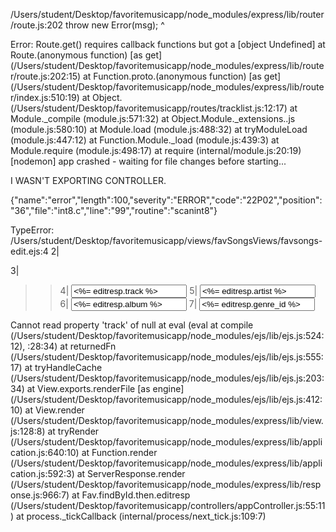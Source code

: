 /Users/student/Desktop/favoritemusicapp/node_modules/express/lib/router/route.js:202
        throw new Error(msg);
        ^

Error: Route.get() requires callback functions but got a [object Undefined]
    at Route.(anonymous function) [as get] (/Users/student/Desktop/favoritemusicapp/node_modules/express/lib/router/route.js:202:15)
    at Function.proto.(anonymous function) [as get] (/Users/student/Desktop/favoritemusicapp/node_modules/express/lib/router/index.js:510:19)
    at Object.<anonymous> (/Users/student/Desktop/favoritemusicapp/routes/tracklist.js:12:17)
    at Module._compile (module.js:571:32)
    at Object.Module._extensions..js (module.js:580:10)
    at Module.load (module.js:488:32)
    at tryModuleLoad (module.js:447:12)
    at Function.Module._load (module.js:439:3)
    at Module.require (module.js:498:17)
    at require (internal/module.js:20:19)
[nodemon] app crashed - waiting for file changes before starting...


I WASN'T EXPORTING CONTROLLER.


{"name":"error","length":100,"severity":"ERROR","code":"22P02","position":"36","file":"int8.c","line":"99","routine":"scanint8"}


TypeError: /Users/student/Desktop/favoritemusicapp/views/favSongsViews/favsongs-edit.ejs:4
    2| <div class = 'editdiv'>
    3|   <form method = 'POST' action='/tracklist<%= id %>?_method = PUT'>
 >> 4|     <input name = 'track' type = 'text' value = '<%= editresp.track %>'>
    5|     <input name = 'artist' type = 'text' value = '<%= editresp.artist %>'>
    6|     <input name = 'album' type = 'text' value = '<%= editresp.album %>'>
    7|     <input name = 'genre_id' type = 'text' value = '<%= editresp.genre_id %>'>

Cannot read property 'track' of null
    at eval (eval at compile (/Users/student/Desktop/favoritemusicapp/node_modules/ejs/lib/ejs.js:524:12), <anonymous>:28:34)
    at returnedFn (/Users/student/Desktop/favoritemusicapp/node_modules/ejs/lib/ejs.js:555:17)
    at tryHandleCache (/Users/student/Desktop/favoritemusicapp/node_modules/ejs/lib/ejs.js:203:34)
    at View.exports.renderFile [as engine] (/Users/student/Desktop/favoritemusicapp/node_modules/ejs/lib/ejs.js:412:10)
    at View.render (/Users/student/Desktop/favoritemusicapp/node_modules/express/lib/view.js:128:8)
    at tryRender (/Users/student/Desktop/favoritemusicapp/node_modules/express/lib/application.js:640:10)
    at Function.render (/Users/student/Desktop/favoritemusicapp/node_modules/express/lib/application.js:592:3)
    at ServerResponse.render (/Users/student/Desktop/favoritemusicapp/node_modules/express/lib/response.js:966:7)
    at Fav.findById.then.editresp (/Users/student/Desktop/favoritemusicapp/controllers/appController.js:55:11)
    at process._tickCallback (internal/process/next_tick.js:109:7)
